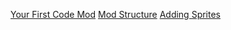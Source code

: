 [Your First Code Mod](https://github.com/EverestAPI/Resources/wiki/Your-First-Code-Mod)
[Mod Structure](https://github.com/EverestAPI/Resources/wiki/Mod-Structure)
[Adding Sprites](https://github.com/EverestAPI/Resources/wiki/Adding-Sprites)
